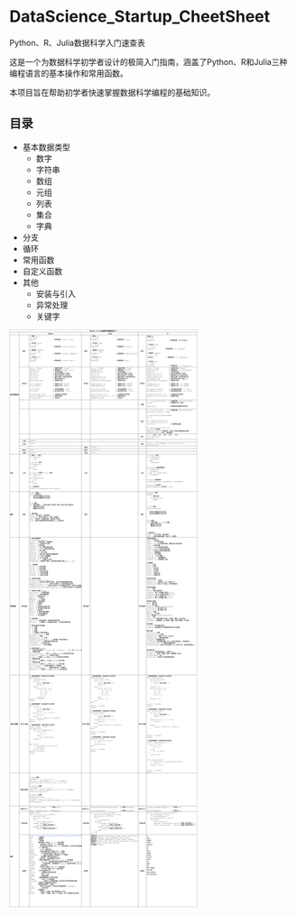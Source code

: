 # DataScience_Startup_CheetSheet
Python、R、Julia数据科学入门速查表

这是一个为数据科学初学者设计的极简入门指南，涵盖了Python、R和Julia三种编程语言的基本操作和常用函数。

本项目旨在帮助初学者快速掌握数据科学编程的基础知识。

## 目录

- 基本数据类型
  - 数字
  - 字符串
  - 数组
  - 元组
  - 列表
  - 集合
  - 字典
- 分支
- 循环
- 常用函数
- 自定义函数
- 其他
  - 安装与引入
  - 异常处理
  - 关键字
  
<img src="./Python、R、Julia数据科学入门速查表.png" alt="CheetSheet">